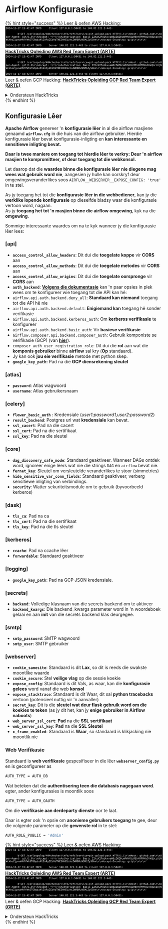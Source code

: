 # Airflow Konfigurasie

{% hint style="success" %}
Leer & oefen AWS Hacking:<img src="../../.gitbook/assets/image (1).png" alt="" data-size="line">[**HackTricks Opleiding AWS Red Team Expert (ARTE)**](https://training.hacktricks.xyz/courses/arte)<img src="../../.gitbook/assets/image (1).png" alt="" data-size="line">\
Leer & oefen GCP Hacking: <img src="../../.gitbook/assets/image (2).png" alt="" data-size="line">[**HackTricks Opleiding GCP Red Team Expert (GRTE)**<img src="../../.gitbook/assets/image (2).png" alt="" data-size="line">](https://training.hacktricks.xyz/courses/grte)

<details>

<summary>Ondersteun HackTricks</summary>

* Kyk na die [**subskripsie planne**](https://github.com/sponsors/carlospolop)!
* **Sluit aan by die** 💬 [**Discord groep**](https://discord.gg/hRep4RUj7f) of die [**telegram groep**](https://t.me/peass) of **volg** ons op **Twitter** 🐦 [**@hacktricks\_live**](https://twitter.com/hacktricks\_live)**.**
* **Deel hacking truuks deur PRs in te dien na die** [**HackTricks**](https://github.com/carlospolop/hacktricks) en [**HackTricks Cloud**](https://github.com/carlospolop/hacktricks-cloud) github repos.

</details>
{% endhint %}

## Konfigurasie Lêer

**Apache Airflow** genereer 'n **konfigurasie lêer** in al die airflow masjiene genaamd **`airflow.cfg`** in die huis van die airflow gebruiker. Hierdie konfigurasie lêer bevat konfigurasie-inligting en **kan interessante en sensitiewe inligting bevat.**

**Daar is twee maniere om toegang tot hierdie lêer te verkry: Deur 'n airflow masjien te kompromitteer, of deur toegang tot die webkonsol.**

Let daarop dat die **waardes binne die konfigurasie lêer** **nie diegene mag wees wat gebruik word nie**, aangesien jy hulle kan oorskryf deur omgewingsveranderlikes soos `AIRFLOW__WEBSERVER__EXPOSE_CONFIG: 'true'` in te stel.

As jy toegang het tot die **konfigurasie lêer in die webbediener**, kan jy die **werklike lopende konfigurasie** op dieselfde bladsy waar die konfigurasie vertoon word, nagaan.\
As jy **toegang het tot 'n masjien binne die airflow omgewing**, kyk na die **omgewing**.

Sommige interessante waardes om na te kyk wanneer jy die konfigurasie lêer lees:

### \[api]

* **`access_control_allow_headers`**: Dit dui die **toegelate** **koppe** vir **CORS** aan
* **`access_control_allow_methods`**: Dit dui die **toegelate metodes** vir **CORS** aan
* **`access_control_allow_origins`**: Dit dui die **toegelate oorspronge** vir **CORS** aan
* **`auth_backend`**: [**Volgens die dokumentasie**](https://airflow.apache.org/docs/apache-airflow/stable/security/api.html) kan 'n paar opsies in plek wees om te konfigureer wie toegang tot die API kan hê:
* `airflow.api.auth.backend.deny_all`: **Standaard kan niemand** toegang tot die API hê nie
* `airflow.api.auth.backend.default`: **Enigiemand kan** toegang hê sonder verifikasie
* `airflow.api.auth.backend.kerberos_auth`: Om **kerberos verifikasie** te konfigureer
* `airflow.api.auth.backend.basic_auth`: Vir **basiese verifikasie**
* `airflow.composer.api.backend.composer_auth`: Gebruik komponiste se verifikasie (GCP) (van [**hier**](https://cloud.google.com/composer/docs/access-airflow-api)).
* `composer_auth_user_registration_role`: Dit dui die **rol** aan wat die **komponis gebruiker** binne **airflow** sal kry (**Op** standaard).
* Jy kan ook **jou eie verifikasie** metode met python skep.
* **`google_key_path`:** Pad na die **GCP diensrekening sleutel**

### **\[atlas]**

* **`password`**: Atlas wagwoord
* **`username`**: Atlas gebruikersnaam

### \[celery]

* **`flower_basic_auth`** : Kredensiale (_user1:password1,user2:password2_)
* **`result_backend`**: Postgres url wat **kredensiale** kan bevat.
* **`ssl_cacert`**: Pad na die cacert
* **`ssl_cert`**: Pad na die sertifikaat
* **`ssl_key`**: Pad na die sleutel

### \[core]

* **`dag_discovery_safe_mode`**: Standaard geaktiveer. Wanneer DAGs ontdek word, ignoreer enige lêers wat nie die strings `DAG` en `airflow` bevat nie.
* **`fernet_key`**: Sleutel om versleutelde veranderlikes te stoor (simmetries)
* **`hide_sensitive_var_conn_fields`**: Standaard geaktiveer, verberg sensitiewe inligting van verbindings.
* **`security`**: Watter sekuriteitsmodule om te gebruik (byvoorbeeld kerberos)

### \[dask]

* **`tls_ca`**: Pad na ca
* **`tls_cert`**: Pad na die sertifikaat
* **`tls_key`**: Pad na die tls sleutel

### \[kerberos]

* **`ccache`**: Pad na ccache lêer
* **`forwardable`**: Standaard geaktiveer

### \[logging]

* **`google_key_path`**: Pad na GCP JSON kredensiale.

### \[secrets]

* **`backend`**: Volledige klasnaam van die secrets backend om te aktiveer
* **`backend_kwargs`**: Die backend\_kwargs parameter word in 'n woordeboek gelaai en aan **init** van die secrets backend klas deurgegee.

### \[smtp]

* **`smtp_password`**: SMTP wagwoord
* **`smtp_user`**: SMTP gebruiker

### \[webserver]

* **`cookie_samesite`**: Standaard is dit **Lax**, so dit is reeds die swakste moontlike waarde
* **`cookie_secure`**: Stel **veilige vlag** op die sessie koekie
* **`expose_config`**: Standaard is dit Vals, as waar, kan die **konfigurasie** **gelees** word vanaf die web **konsol**
* **`expose_stacktrace`**: Standaard is dit Waar, dit sal **python tracebacks** vertoon (potensieel nuttig vir 'n aanvaller)
* **`secret_key`**: Dit is die **sleutel wat deur flask gebruik word om die koekies te teken** (as jy dit het, kan jy **enige gebruiker in Airflow naboots**)
* **`web_server_ssl_cert`**: **Pad** na die **SSL** **sertifikaat**
* **`web_server_ssl_key`**: **Pad** na die **SSL** **Sleutel**
* **`x_frame_enabled`**: Standaard is **Waar**, so standaard is klikjacking nie moontlik nie

### Web Verifikasie

Standaard is **web verifikasie** gespesifiseer in die lêer **`webserver_config.py`** en is geconfigureer as
```bash
AUTH_TYPE = AUTH_DB
```
Wat beteken dat die **authentisering teen die databasis nagegaan word**. egter, ander konfigurasies is moontlik soos
```bash
AUTH_TYPE = AUTH_OAUTH
```
Om die **verifikasie aan derdeparty dienste** oor te laat.

Daar is egter ook 'n opsie om **anonieme gebruikers toegang** te gee, deur die volgende parameter op die **gewenste rol** in te stel:
```bash
AUTH_ROLE_PUBLIC = 'Admin'
```
{% hint style="success" %}
Leer & oefen AWS Hacking:<img src="../../.gitbook/assets/image (1).png" alt="" data-size="line">[**HackTricks Opleiding AWS Red Team Expert (ARTE)**](https://training.hacktricks.xyz/courses/arte)<img src="../../.gitbook/assets/image (1).png" alt="" data-size="line">\
Leer & oefen GCP Hacking: <img src="../../.gitbook/assets/image (2).png" alt="" data-size="line">[**HackTricks Opleiding GCP Red Team Expert (GRTE)**<img src="../../.gitbook/assets/image (2).png" alt="" data-size="line">](https://training.hacktricks.xyz/courses/grte)

<details>

<summary>Ondersteun HackTricks</summary>

* Kyk na die [**subskripsie planne**](https://github.com/sponsors/carlospolop)!
* **Sluit aan by die** 💬 [**Discord groep**](https://discord.gg/hRep4RUj7f) of die [**telegram groep**](https://t.me/peass) of **volg** ons op **Twitter** 🐦 [**@hacktricks\_live**](https://twitter.com/hacktricks\_live)**.**
* **Deel hacking truuks deur PRs in te dien na die** [**HackTricks**](https://github.com/carlospolop/hacktricks) en [**HackTricks Cloud**](https://github.com/carlospolop/hacktricks-cloud) github repos.

</details>
{% endhint %}
